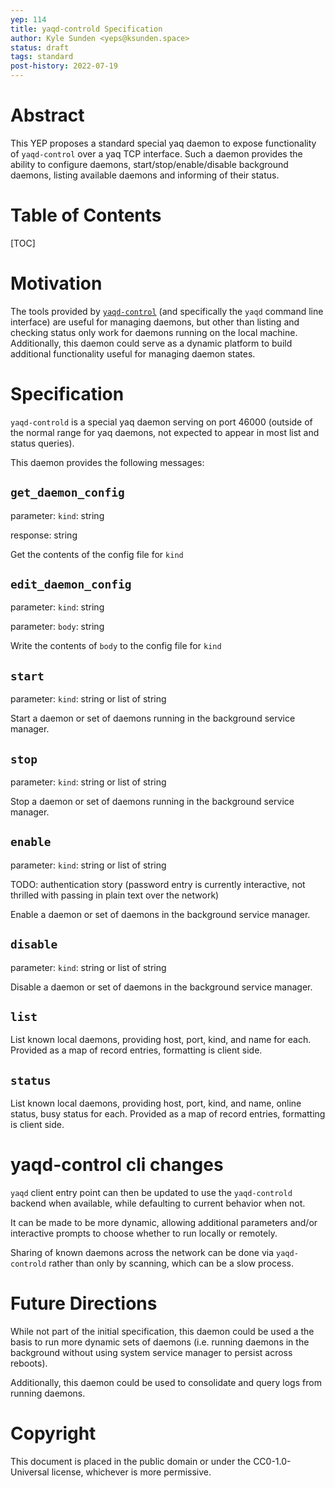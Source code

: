 ```yaml
---
yep: 114
title: yaqd-controld Specification
author: Kyle Sunden <yeps@ksunden.space>
status: draft
tags: standard
post-history: 2022-07-19
---
```


# Abstract

This YEP proposes a standard special yaq daemon to expose functionality of `yaqd-control` over a yaq TCP interface.
Such a daemon provides the ability to configure daemons, start/stop/enable/disable background daemons, listing available daemons and informing of their status.

# Table of Contents

[TOC]

# Motivation

The tools provided by [`yaqd-control`](https://control.yaq.fyi) (and specifically the `yaqd` command line interface) are useful for managing daemons, but other than listing and checking status only work for daemons running on the local machine.
Additionally, this daemon could serve as a dynamic platform to build additional functionality useful for managing daemon states.

# Specification

`yaqd-controld` is a special yaq daemon serving on port 46000 (outside of the normal range for yaq daemons, not expected to appear in most list and status queries).

This daemon provides the following messages:

## `get_daemon_config`

parameter: `kind`: string

response: string

Get the contents of the config file for `kind`

## `edit_daemon_config`

parameter: `kind`: string

parameter: `body`: string

Write the contents of `body` to the config file for `kind`

## `start`

parameter: `kind`: string or list of string

Start a daemon or set of daemons running in the background service manager.

## `stop`

parameter: `kind`: string or list of string

Stop a daemon or set of daemons running in the background service manager.

## `enable`

parameter: `kind`: string or list of string

TODO: authentication story (password entry is currently interactive, not thrilled with passing in plain text over the network)

Enable a daemon or set of daemons in the background service manager.

## `disable`

parameter: `kind`: string or list of string

Disable a daemon or set of daemons in the background service manager.

## `list`

List known local daemons, providing host, port, kind, and name for each.
Provided as a map of record entries, formatting is client side.

## `status`

List known local daemons, providing host, port, kind, and name, online status, busy status for each.
Provided as a map of record entries, formatting is client side.

# yaqd-control cli changes

`yaqd` client entry point can then be updated to use the `yaqd-controld` backend when available, while defaulting to current behavior when not.

It can be made to be more dynamic, allowing additional parameters and/or interactive prompts to choose whether to run locally or remotely.

Sharing of known daemons across the network can be done via `yaqd-controld` rather than only by scanning, which can be a slow process.

# Future Directions

While not part of the initial specification, this daemon could be used a the basis to run more dynamic sets of daemons (i.e. running daemons in the background without using system service manager to persist across reboots).

Additionally, this daemon could be used to consolidate and query logs from running daemons.

# Copyright

This document is placed in the public domain or under the CC0-1.0-Universal license, whichever is more permissive.
